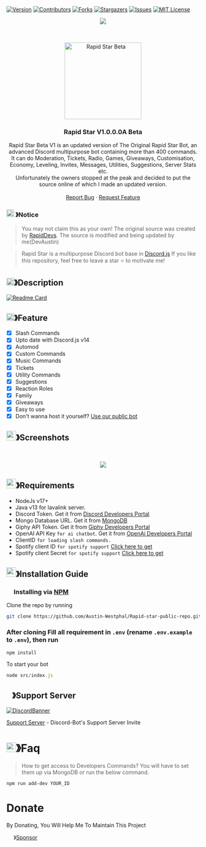 
[![Version][version-shield]](version)
[![Contributors][contributors-shield]][contributors-url]
[![Forks][forks-shield]][forks-url]
[![Stargazers][stars-shield]][stars-url]
[![Issues][issues-shield]][issues-url]
[![MIT License][license-shield]][license-url]
<center><img src="https://cdn.discordapp.com/attachments/1091445917225320479/1162815312404676638/Picsart_23-10-14_14-12-24-900.jpg?ex=653d4f26&is=652ada26&hm=9de1170aab50f063db2e1a5fdbe43212f66a86cd23d58e71ed820ef6629696a0&" /></center>

<br />

<!--[![Run on Repl.it](https://repl.it/badge/github/CorwinDev/Discord-Bot)](https://replit.com/@CorwinDeveloper/Discord-Bot-v14?v=1)
[![Remix on Glitch](https://cdn.glitch.com/2703baf2-b643-4da7-ab91-7ee2a2d00b5b%2Fremix-button.svg)](https://glitch.com/edit/#!/import/github/CorwinDev/Discord-Bot)-->

<!-- PROJECT LOGO -->
<br />
<p align="center">
  <a href="https://github.com/Austin-Westphal/rapid-star-bot-v1-0-0">
    <img src="https://cdn.discordapp.com/avatars/1091342150232457226/1bb264642390cb64df787be15d240051.png?size=4096" alt="Rapid Star Beta" width="200" height="200">
  </a>

  <h3 align="center">Rapid Star V1.0.0.0A Beta</h3>

  <p align="center">
    Rapid Star Beta V1 is an updated version of The Original Rapid Star Bot, an advanced Discord multipurpose bot containing more than 400 commands.<br> It can do Moderation, Tickets, Radio, Games, Giveaways, Customisation, Economy, Leveling, Invites, Messages, Utilities, Suggestions, Server Stats etc.<br> Unfortunately the owners stopped at the peak and decided to put the source online of which I made an updated version.
    <br />
    <br />
    <a href="https://github.com/Austin-Westphal/rapid-star-bot-v1-0-0/issues">Report Bug</a>
    ·
    <a href="https://github.com/Austin-Westphal/rapid-star-bot-v1-0-0/issues">Request Feature</a>
  </p>
</p>

<!-- NOTICE -->

### <img src="https://cdn.discordapp.com/emojis/1055803759831294013.png" width="20px" height="20px"> 》Notice 
> You may not claim this as your own! The original source was created by [RapidDevs](https://github.com/Austin-Westphal). The source is modified and being updated by me(DevAustin)

> Rapid Star is a multipurpose Discord bot base in [Discord.js](https://github.com/Discordjs/discordjs)
If you like this repository, feel free to leave a star ⭐ to motivate me!

<!-- ABOUT THE PROJECT -->

## <img src="https://cdn.discordapp.com/attachments/1091445917225320479/1162767937019592704/Picsart_23-10-14_10-17-58-073.jpg?ex=653d2307&is=652aae07&hm=ba3533b9c7da805567fe801c6fd81831375b17d9b1e2d1ea8b39d3d7378cb8bb&" width="20px" height="20px">》Description 
[![Readme Card](https://cdn.discordapp.com/attachments/1091445917225320479/1162767937019592704/Picsart_23-10-14_10-17-58-073.jpg?ex=653d2307&is=652aae07&hm=ba3533b9c7da805567fe801c6fd81831375b17d9b1e2d1ea8b39d3d7378cb8bb&)](https://github.com/Austin-Westphal/rapid-star-bot-v1-0-0)
## <img src="https://cdn.discordapp.com/attachments/1091445917225320479/1162767937019592704/Picsart_23-10-14_10-17-58-073.jpg?ex=653d2307&is=652aae07&hm=ba3533b9c7da805567fe801c6fd81831375b17d9b1e2d1ea8b39d3d7378cb8bb&" width="20px" height="20px">》Feature
- [x] Slash Commands 
- [x] Upto date with Discord.js v14
- [x] Automod
- [x] Custom Commands
- [x] Music Commands
- [x] Tickets
- [x] Utility Commands
- [x] Suggestions 
- [x] Reaction Roles
- [x] Family
- [x] Giveaways 
- [x] Easy to use
- [x] Don't wanna host it yourself? [Use our public bot](https://discord.com/api/oauth2/authorize?client_id=860390761307439114&permissions=8&scope=bot%20applications.commands)
## <img src="https://cdn.discordapp.com/emojis/1028680849195020308.png" width="25px" height="25px">》Screenshots
<br />
<p align="center">
  <a href="https://github.com/corwindev/discord-bot">
    <img src="https://cdn.discordapp.com/attachments/778665159316209748/1055832339328024666/207117434-d98356b1-bf19-418e-9e12-0ef83e0d9a21.png">
  </a>
</p>

## <img src="https://cdn.discordapp.com/emojis/1009754836314628146.gif" width="25px" height="25px">》Requirements
- NodeJs v17+
- Java v13 for lavalink server.
- Discord Token. Get it from [Discord Developers Portal](https://discord.com/developers/applications)
- Mongo Database URL. Get it from [MongoDB](https://cloud.mongodb.com/v2/635277bf9f5c7b5620db28a4#clusters)
- Giphy API Token. Get it from [Giphy Developers Portal](https://developers.giphy.com/)
- OpenAI API Key `for ai chatbot`. Get it from [OpenAi Developers Portal](https://beta.openai.com/account/api-keys)
- ClientID `for loading slash commands.`
- Spotify client ID `for spotify support` [Click here to get](https://developer.spotify.com/dashboard/login)
- Spotify client Secret `for spotify support` [Click here to get](https://developer.spotify.com/dashboard/login)

## <img src="https://cdn.discordapp.com/emojis/814216203466965052.png" width="25px" height="25px">》Installation Guide

### <img src="https://cdn.discordapp.com/emojis/1028680849195020308.png" width="15px" height="15px"> Installing via [NPM](https://www.npmjs.com/)
Clone the repo by running
```bash
git clone https://github.com/Austin-Westphal/Rapid-star-public-repo.git
```
### After cloning Fill all requirement in `.env` **(rename `.env.example` to `.env`)**, then run

```bash
npm install
```
To start your bot 

```js
node src/index.js
```

## <img src="https://cdn.discordapp.com/emojis/1036083490292244493.png" width="15px" height="15px">》Support Server
[![DiscordBanner](https://invidget.switchblade.xyz/techpoint-1016942011024158782)](https://discord.gg/techpoint-1016942011024158782)

[Support Server](https://discord.gg/techpoint-1016942011024158782) - Discord-Bot's Support Server Invite

# <img src="https://cdn.discordapp.com/emojis/1015745034076819516.png" width="25px" height="25px">》Faq
> How to get access to Developers Commands? You will have to set them up via MongoDB or run the below command.

```bash
npm run add-dev YOUR_ID
```
# Donate

 By Donating, You Will Help Me To Maintain This Project 

<img src="https://cdn.discordapp.com/emojis/809085860632985630.png" width="15px" height="15px"> 》[Sponsor](https://github.com/sponsors/Austin-Westphal)

[version-shield]: https://img.shields.io/github/package-json/v/Austin-Westphal/Discord-Bot?style=for-the-badge
[version-url]: https://github.com/brblacky/WaveMusic
[contributors-shield]: https://img.shields.io/github/contributors/Austin-Westphal/Discord-Bot.svg?style=for-the-badge
[contributors-url]: https://github.com/Austin-Westphal/Discord-Bot/graphs/contributors
[forks-shield]: https://img.shields.io/github/forks/Austin-Westphal/Discord-Bot.svg?style=for-the-badge
[forks-url]: https://github.com/Corwindev/Discord-Bot/network/members
[stars-shield]: https://img.shields.io/github/stars/Corwindev/Discord-Bot.svg?style=for-the-badge
[stars-url]: https://github.com/Corwindev/Discord-Bot/stargazers
[issues-shield]: https://img.shields.io/github/issues/Corwindev/Discord-Bot.svg?style=for-the-badge
[issues-url]: https://github.com/Corwindev/Discord-Bot/issues
[license-shield]: https://img.shields.io/github/license/Corwindev/Discord-Bot.svg?style=for-the-badge
[license-url]: https://github.com/Corwindev/Discord-Bot/blob/master/LICENSE

